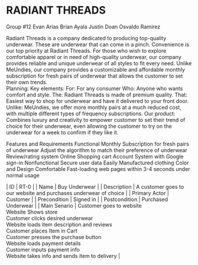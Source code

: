 # **RADIANT THREADS**
Group #12
Evan Arias
Brian Ayala
Justin Doan
Osvaldo Ramirez

Radiant Threads is a company dedicated to producing top-quality underwear. These are underwear that can come in a pinch. Convenience is our top priority at Radiant Threads. For those who wish to explore comfortable apparel or in need of high-quality underwear, our company provides reliable and unique underwear of all styles to fit every need. Unlike MeUndies, our company provides a customizable and affordable monthly subscription for fresh pairs of underwear that allows the customer to set their own trends.  
Planning:
Key elements:
For: For any consumer
Who: Anyone who wants comfort and style.
The: Radiant Threads is made of premium quality.
That: Easiest way to shop for underwear and have it delivered to your front door.
Unlike: MeUndies, we offer more monthly pairs at a much reduced cost, with multiple different types of frequency subscriptions.
Our product: Combines luxury and creativity to empower customer to set their trend of choice for their underwear, even allowing the customer to try on the underwear for a week to confirm if they like it.


Features and Requirements
Functional
Monthly Subscription for fresh pairs of underwear
Adjust the algorithm to match their preference of underwear
Review/rating system
Online Shopping cart
Account System with Google sign-in
Nonfunctional
Secure user data
Easily Manufactured clothing
Color and Design
Comfortable
Fast-loading web pages within 3-4 seconds under normal usage



| ID | RT-0 |
| Name           | Buy Underwear                                                    |
| Description    | A customer goes to our website and purchases underwear of choice |
| Primary Actor  | Customer |
| Precondition   | Signed in |
| Postcondition  | Purchased Underwear |
| Main Senario   | Customer goes to website <br> Website Shows store <br> Customer clicks desired underwear <br> Website loads item description and reviews <br> Customer places Item in Cart <br> Customer presses the purchase button <br> Website loads payment details <br> Customer inputs payment info <br> Website takes info and sends item to delivery |



